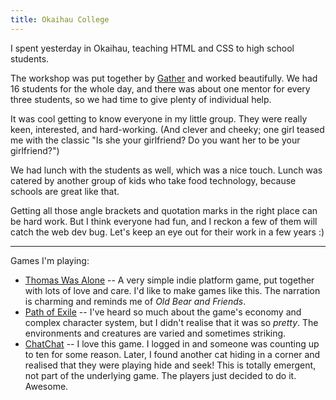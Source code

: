 ```yaml
---
title: Okaihau College
---
```


I spent yesterday in Okaihau, teaching HTML and CSS to high school students.

The workshop was put together by <a href="http://gathergather.co.nz/workshops/get-involved/">Gather</a> and worked beautifully. We had 16 students for the whole day, and there was about one mentor for every three students, so we had time to give plenty of individual help.

It was cool getting to know everyone in my little group. They were really keen, interested, and hard-working. (And clever and cheeky; one girl teased me with the classic "Is she your girlfriend? Do you want her to be your girlfriend?")

We had lunch with the students as well, which was a nice touch. Lunch was catered by another group of kids who take food technology, because schools are great like that.

Getting all those angle brackets and quotation marks in the right place can be hard work. But I think everyone had fun, and I reckon a few of them will catch the web dev bug. Let's keep an eye out for their work in a few years :)

* * *

Games I'm playing:

* [Thomas Was Alone](http://www.thomaswasalone.com/) -- A very simple indie platform game, put together with lots of love and care. I'd like to make games like this. The narration is charming and reminds me of <i>Old Bear and Friends</i>.
* [Path of Exile](http://www.pathofexile.com/) -- I've heard so much about the game's economy and complex character system, but I didn't realise that it was so <i>pretty</i>. The environments and creatures are varied and sometimes striking.
* [ChatChat](http://www.kongregate.com/games/terrycavanagh_b/chatchat) -- I love this game. I logged in and someone was counting up to ten for some reason. Later, I found another cat hiding in a corner and realised that they were playing hide and seek! This is totally emergent, not part of the underlying game. The players just decided to do it. Awesome.
